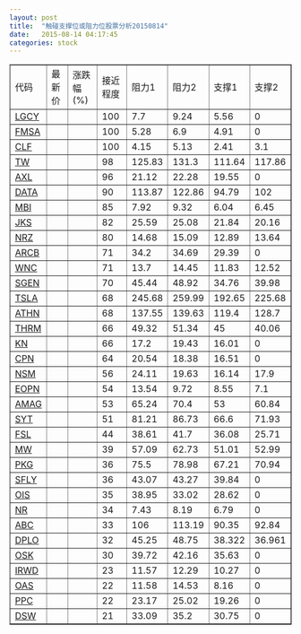```yaml
---
layout: post
title:  "触碰支撑位或阻力位股票分析20150814"
date:   2015-08-14 04:17:45
categories: stock
---
```

<script type="text/javascript">
var stockList = []
stockList.push('gb_lgcy');
stockList.push('gb_fmsa');
stockList.push('gb_clf');
stockList.push('gb_tw');
stockList.push('gb_axl');
stockList.push('gb_data');
stockList.push('gb_mbi');
stockList.push('gb_jks');
stockList.push('gb_nrz');
stockList.push('gb_arcb');
stockList.push('gb_wnc');
stockList.push('gb_sgen');
stockList.push('gb_tsla');
stockList.push('gb_athn');
stockList.push('gb_thrm');
stockList.push('gb_kn');
stockList.push('gb_cpn');
stockList.push('gb_nsm');
stockList.push('gb_eopn');
stockList.push('gb_amag');
stockList.push('gb_syt');
stockList.push('gb_fsl');
stockList.push('gb_mw');
stockList.push('gb_pkg');
stockList.push('gb_sfly');
stockList.push('gb_ois');
stockList.push('gb_nr');
stockList.push('gb_abc');
stockList.push('gb_dplo');
stockList.push('gb_osk');
stockList.push('gb_irwd');
stockList.push('gb_oas');
stockList.push('gb_ppc');
stockList.push('gb_dsw');
</script>
<table border="1">
 <tr>
 <td>代码</td>
 <td>最新价</td>
 <td>涨跌幅(%)</td>
 <td>接近程度</td>
 <td>阻力1</td>
 <td>阻力2</td>
 <td>支撑1</td>
 <td>支撑2</td>
</tr>
  <tr id="lgcy" class="red">
  <td><a href="http://stock.finance.sina.com.cn/usstock/quotes/LGCY.html" target="_blank">LGCY</a></td><td></td><td></td><td>100</td><td>7.7</td><td>9.24</td><td>5.56</td><td>0</td></tr>
  <tr id="fmsa" class="green">
  <td><a href="http://stock.finance.sina.com.cn/usstock/quotes/FMSA.html" target="_blank">FMSA</a></td><td></td><td></td><td>100</td><td>5.28</td><td>6.9</td><td>4.91</td><td>0</td></tr>
  <tr id="clf" class="green">
  <td><a href="http://stock.finance.sina.com.cn/usstock/quotes/CLF.html" target="_blank">CLF</a></td><td></td><td></td><td>100</td><td>4.15</td><td>5.13</td><td>2.41</td><td>3.1</td></tr>
  <tr id="tw" class="red">
  <td><a href="http://stock.finance.sina.com.cn/usstock/quotes/TW.html" target="_blank">TW</a></td><td></td><td></td><td>98</td><td>125.83</td><td>131.3</td><td>111.64</td><td>117.86</td></tr>
  <tr id="axl" class="red">
  <td><a href="http://stock.finance.sina.com.cn/usstock/quotes/AXL.html" target="_blank">AXL</a></td><td></td><td></td><td>96</td><td>21.12</td><td>22.28</td><td>19.55</td><td>0</td></tr>
  <tr id="data" class="green">
  <td><a href="http://stock.finance.sina.com.cn/usstock/quotes/DATA.html" target="_blank">DATA</a></td><td></td><td></td><td>90</td><td>113.87</td><td>122.86</td><td>94.79</td><td>102</td></tr>
  <tr id="mbi" class="green">
  <td><a href="http://stock.finance.sina.com.cn/usstock/quotes/MBI.html" target="_blank">MBI</a></td><td></td><td></td><td>85</td><td>7.92</td><td>9.32</td><td>6.04</td><td>6.45</td></tr>
  <tr id="jks" class="green">
  <td><a href="http://stock.finance.sina.com.cn/usstock/quotes/JKS.html" target="_blank">JKS</a></td><td></td><td></td><td>82</td><td>25.59</td><td>25.08</td><td>21.84</td><td>20.16</td></tr>
  <tr id="nrz" class="red">
  <td><a href="http://stock.finance.sina.com.cn/usstock/quotes/NRZ.html" target="_blank">NRZ</a></td><td></td><td></td><td>80</td><td>14.68</td><td>15.09</td><td>12.89</td><td>13.64</td></tr>
  <tr id="arcb" class="red">
  <td><a href="http://stock.finance.sina.com.cn/usstock/quotes/ARCB.html" target="_blank">ARCB</a></td><td></td><td></td><td>71</td><td>34.2</td><td>34.69</td><td>29.39</td><td>0</td></tr>
  <tr id="wnc" class="red">
  <td><a href="http://stock.finance.sina.com.cn/usstock/quotes/WNC.html" target="_blank">WNC</a></td><td></td><td></td><td>71</td><td>13.7</td><td>14.45</td><td>11.83</td><td>12.52</td></tr>
  <tr id="sgen" class="red">
  <td><a href="http://stock.finance.sina.com.cn/usstock/quotes/SGEN.html" target="_blank">SGEN</a></td><td></td><td></td><td>70</td><td>45.44</td><td>48.92</td><td>34.76</td><td>39.98</td></tr>
  <tr id="tsla" class="red">
  <td><a href="http://stock.finance.sina.com.cn/usstock/quotes/TSLA.html" target="_blank">TSLA</a></td><td></td><td></td><td>68</td><td>245.68</td><td>259.99</td><td>192.65</td><td>225.68</td></tr>
  <tr id="athn" class="red">
  <td><a href="http://stock.finance.sina.com.cn/usstock/quotes/ATHN.html" target="_blank">ATHN</a></td><td></td><td></td><td>68</td><td>137.55</td><td>139.63</td><td>119.4</td><td>128.7</td></tr>
  <tr id="thrm" class="red">
  <td><a href="http://stock.finance.sina.com.cn/usstock/quotes/THRM.html" target="_blank">THRM</a></td><td></td><td></td><td>66</td><td>49.32</td><td>51.34</td><td>45</td><td>40.06</td></tr>
  <tr id="kn" class="red">
  <td><a href="http://stock.finance.sina.com.cn/usstock/quotes/KN.html" target="_blank">KN</a></td><td></td><td></td><td>66</td><td>17.2</td><td>19.43</td><td>16.01</td><td>0</td></tr>
  <tr id="cpn" class="green">
  <td><a href="http://stock.finance.sina.com.cn/usstock/quotes/CPN.html" target="_blank">CPN</a></td><td></td><td></td><td>64</td><td>20.54</td><td>18.38</td><td>16.51</td><td>0</td></tr>
  <tr id="nsm" class="green">
  <td><a href="http://stock.finance.sina.com.cn/usstock/quotes/NSM.html" target="_blank">NSM</a></td><td></td><td></td><td>56</td><td>24.11</td><td>19.63</td><td>16.14</td><td>17.9</td></tr>
  <tr id="eopn" class="green">
  <td><a href="http://stock.finance.sina.com.cn/usstock/quotes/EOPN.html" target="_blank">EOPN</a></td><td></td><td></td><td>54</td><td>13.54</td><td>9.72</td><td>8.55</td><td>7.1</td></tr>
  <tr id="amag" class="red">
  <td><a href="http://stock.finance.sina.com.cn/usstock/quotes/AMAG.html" target="_blank">AMAG</a></td><td></td><td></td><td>53</td><td>65.24</td><td>70.4</td><td>53</td><td>60.84</td></tr>
  <tr id="syt" class="red">
  <td><a href="http://stock.finance.sina.com.cn/usstock/quotes/SYT.html" target="_blank">SYT</a></td><td></td><td></td><td>51</td><td>81.21</td><td>86.73</td><td>66.6</td><td>71.93</td></tr>
  <tr id="fsl" class="red">
  <td><a href="http://stock.finance.sina.com.cn/usstock/quotes/FSL.html" target="_blank">FSL</a></td><td></td><td></td><td>44</td><td>38.61</td><td>41.7</td><td>36.08</td><td>25.71</td></tr>
  <tr id="mw" class="red">
  <td><a href="http://stock.finance.sina.com.cn/usstock/quotes/MW.html" target="_blank">MW</a></td><td></td><td></td><td>39</td><td>57.09</td><td>62.73</td><td>51.01</td><td>52.99</td></tr>
  <tr id="pkg" class="green">
  <td><a href="http://stock.finance.sina.com.cn/usstock/quotes/PKG.html" target="_blank">PKG</a></td><td></td><td></td><td>36</td><td>75.5</td><td>78.98</td><td>67.21</td><td>70.94</td></tr>
  <tr id="sfly" class="green">
  <td><a href="http://stock.finance.sina.com.cn/usstock/quotes/SFLY.html" target="_blank">SFLY</a></td><td></td><td></td><td>36</td><td>43.07</td><td>43.27</td><td>39.84</td><td>0</td></tr>
  <tr id="ois" class="green">
  <td><a href="http://stock.finance.sina.com.cn/usstock/quotes/OIS.html" target="_blank">OIS</a></td><td></td><td></td><td>35</td><td>38.95</td><td>33.02</td><td>28.62</td><td>0</td></tr>
  <tr id="nr" class="red">
  <td><a href="http://stock.finance.sina.com.cn/usstock/quotes/NR.html" target="_blank">NR</a></td><td></td><td></td><td>34</td><td>7.43</td><td>8.19</td><td>6.79</td><td>0</td></tr>
  <tr id="abc" class="red">
  <td><a href="http://stock.finance.sina.com.cn/usstock/quotes/ABC.html" target="_blank">ABC</a></td><td></td><td></td><td>33</td><td>106</td><td>113.19</td><td>90.35</td><td>92.84</td></tr>
  <tr id="dplo" class="red">
  <td><a href="http://stock.finance.sina.com.cn/usstock/quotes/DPLO.html" target="_blank">DPLO</a></td><td></td><td></td><td>32</td><td>45.25</td><td>48.75</td><td>38.322</td><td>36.961</td></tr>
  <tr id="osk" class="red">
  <td><a href="http://stock.finance.sina.com.cn/usstock/quotes/OSK.html" target="_blank">OSK</a></td><td></td><td></td><td>30</td><td>39.72</td><td>42.16</td><td>35.63</td><td>0</td></tr>
  <tr id="irwd" class="red">
  <td><a href="http://stock.finance.sina.com.cn/usstock/quotes/IRWD.html" target="_blank">IRWD</a></td><td></td><td></td><td>23</td><td>11.57</td><td>12.29</td><td>10.27</td><td>0</td></tr>
  <tr id="oas" class="red">
  <td><a href="http://stock.finance.sina.com.cn/usstock/quotes/OAS.html" target="_blank">OAS</a></td><td></td><td></td><td>22</td><td>11.58</td><td>14.53</td><td>8.16</td><td>0</td></tr>
  <tr id="ppc" class="red">
  <td><a href="http://stock.finance.sina.com.cn/usstock/quotes/PPC.html" target="_blank">PPC</a></td><td></td><td></td><td>22</td><td>23.17</td><td>25.02</td><td>19.26</td><td>0</td></tr>
  <tr id="dsw" class="red">
  <td><a href="http://stock.finance.sina.com.cn/usstock/quotes/DSW.html" target="_blank">DSW</a></td><td></td><td></td><td>21</td><td>33.09</td><td>35.2</td><td>30.75</td><td>0</td></tr>
</table>
